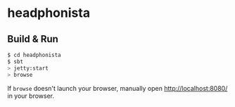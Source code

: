 # headphonista #

## Build & Run ##

```sh
$ cd headphonista
$ sbt
> jetty:start
> browse
```

If `browse` doesn't launch your browser, manually open [http://localhost:8080/](http://localhost:8080/) in your browser.
